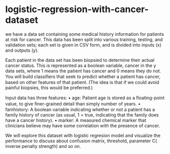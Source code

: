 # logistic-regression-with-cancer-dataset


we have a data set containing some medical history information for patients at risk for cancer. This data has been split into various training, testing, and validation sets; each set is given in CSV form, and is divided into inputs (x) and outputs (y).

Each patient in the data set has been biopsied to determine their actual cancer status. This is represented as a boolean variable, cancer in the y data sets, where 1 means the patient has cancer and 0 means they do not. You will build classiﬁers that seek to predict whether a patient has cancer, based on other features of that patient. (The idea is that if we could avoid painful biopsies, this would be preferred.)

Input data has three features: 
• age: Patient age is stored as a ﬂoating-point value, to give ﬁner-grained detail than simply number of years. 
• famhistory: A boolean variable indicating whether or not a patient has a family history of cancer (as usual, 1 = true, indicating that the family does have a cancer history).
• marker: A measured chemical marker that clinicians believe may have some correlation with the presence of cancer.

We will explore this dataset with logistic regresion model and visualize the performance to discuss about confusion matrix, threshold, parameter C( inverse penalty strength) and so on.
